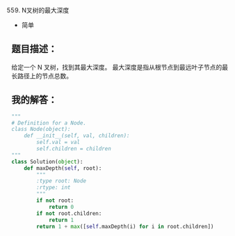 559. N叉树的最大深度

- 简单

## 题目描述：
给定一个 N 叉树，找到其最大深度。
最大深度是指从根节点到最远叶子节点的最长路径上的节点总数。

## 我的解答：
``` python
"""
# Definition for a Node.
class Node(object):
    def __init__(self, val, children):
        self.val = val
        self.children = children
"""
class Solution(object):
    def maxDepth(self, root):
        """
        :type root: Node
        :rtype: int
        """
        if not root:
            return 0
        if not root.children:
            return 1
        return 1 + max([self.maxDepth(i) for i in root.children])
```